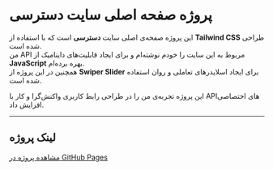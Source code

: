 # پروژه صفحه اصلی سایت دسترسی

این پروژه صفحه‌ی اصلی سایت **دسترسی** است که با استفاده از **Tailwind CSS** طراحی شده است.  
من API مربوط به این سایت را خودم نوشته‌ام و برای ایجاد قابلیت‌های داینامیک از **JavaScript** بهره برده‌ام.  
همچنین در این پروژه از **Swiper Slider** برای ایجاد اسلایدرهای تعاملی و روان استفاده شده است.  

این پروژه تجربه‌ی من را در طراحی رابط کاربری واکنش‌گرا و کار با APIهای اختصاصی افزایش داد.

---

## لینک پروژه

[مشاهده پروژه در GitHub Pages](https://amin-khodajoo.github.io/dastresi)
